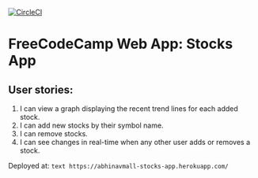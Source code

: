 [![CircleCI](https://circleci.com/gh/abhinavmall/Stocks-App.svg?style=svg)](https://circleci.com/gh/abhinavmall/Stocks-App)

# FreeCodeCamp Web App: Stocks App
## User stories:
1. I can view a graph displaying the recent trend lines for each added stock.
2. I can add new stocks by their symbol name.
3. I can remove stocks.
4. I can see changes in real-time when any other user adds or removes a stock.

Deployed at: ```text https://abhinavmall-stocks-app.herokuapp.com/ ```
